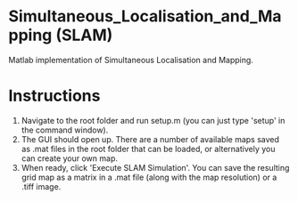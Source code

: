 # Simultaneous_Localisation_and_Mapping (SLAM)

Matlab implementation of Simultaneous Localisation and Mapping.

# Instructions

1. Navigate to the root folder and run setup.m (you can just type 'setup' in the command window).
2. The GUI should open up. There are a number of available maps saved as .mat files in the root folder that can be loaded, or alternatively you can create your own map.
3. When ready, click 'Execute SLAM Simulation'. You can save the resulting grid map as a matrix in a .mat file (along with the map resolution) or a .tiff image.
